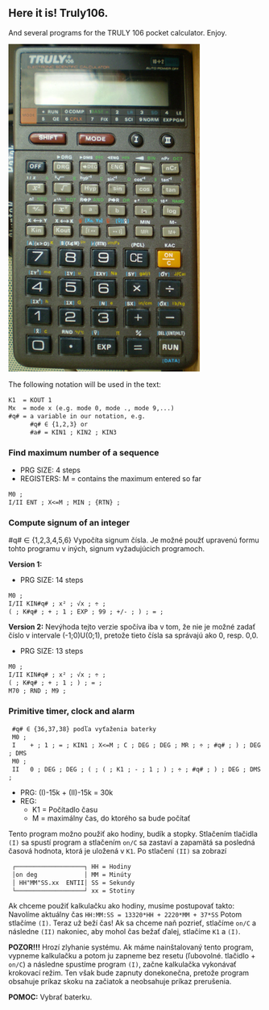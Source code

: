 ## Here it is! Truly106.
And several programs for the TRULY 106 pocket calculator. Enjoy.

![Truly106](Truly106.png)

The following notation will be used in the text:
```
K1  = KOUT 1
Mx  = mode x (e.g. mode 0, mode ., mode 9,...)
#q# = a variable in our notation, e.g.
      #q# ∈ {1,2,3} or
      #a# = KIN1 ; KIN2 ; KIN3
```

### Find maximum number of a sequence

- PRG SIZE: 4 steps
- REGISTERS: M = contains the maximum entered so far

```
M0 ;
I/II ENT ; X<=M ; MIN ; {RTN} ;
```

### Compute signum of an integer
#q# ∈ {1,2,3,4,5,6} Vypočíta signum čísla. Je možné použť upravenú formu tohto
programu v iných, signum vyžadujúcich programoch.

**Version 1:**
- PRG SIZE: 14 steps
```
M0 ;
I/II KIN#q# ; x² ; √x ; ÷ ;
( ; K#q# ; + ; 1 ; EXP ; 99 ; +/- ; ) ; = ;
```

**Version 2:**
Nevýhoda tejto verzie spočíva iba v tom, že nie je možné zadať číslo v
intervale (-1;0)U(0;1), pretože tieto čísla sa správajú ako 0, resp. 0,0.

- PRG SIZE: 13 steps
```
M0 ;
I/II KIN#q# ; x² ; √x ; ÷ ;
( ; K#q# ; + ; 1 ; ) ; = ;
M70 ; RND ; M9 ;
```

### Primitive timer, clock and alarm
```
 #q# ∈ {36,37,38} podľa vyťaženia baterky
 M0 ;
 I    + ; 1 ; = ; KIN1 ; X<=M ; C ; DEG ; DEG ; MR ; ÷ ; #q# ; ) ; DEG ; DMS
 M0 ;
 II   0 ; DEG ; DEG ; ( ; ( ; K1 ; - ; 1 ; ) ; ÷ ; #q# ; ) ; DEG ; DMS ;
```

- PRG: (I)-15k + (II)-15k = 30k
- REG:
  - K1 = Počítadlo času
  - M = maximálny čas, do ktorého sa bude počítať

Tento program možno použiť ako hodiny, budík a stopky.
Stlačením tlačidla `(I)` sa spustí program a stlačením `on/C` sa zastaví
a zapamätá sa posledná časová hodnota, ktorá je uložená v `K1`.
Po stlačení `(II)` sa zobrazí
```
 ┌───────────────────┐ HH = Hodiny
 │on deg             │ MM = Minúty
 │ HH"MM"SS.xx  ENTII│ SS = Sekundy
 └───────────────────┘ xx = Stotiny
```
Ak chceme použiť kalkulačku ako hodiny, musíme postupovať takto:
Navolíme aktuálny čas `HH:MM:SS = 13320*HH + 2220*MM + 37*SS` Potom stlačíme `(I)`.
Teraz už beží čas! Ak sa chceme naň pozrieť, stlačíme `on/C` a následne `(II)`
nakoniec, aby mohol čas bežať ďalej, stlačíme `K1` a `(I)`.

**POZOR!!!** Hrozí zlyhanie systému. Ak máme nainštalovaný tento program,
vypneme kalkulačku a potom ju zapneme bez resetu (ľubovolné. tlačidlo + `on/C`)
a následne spustíme program `(I)`, začne kalkulačka vykonávať krokovací režim.
Ten však bude zapnuty donekonečna, pretože program obsahuje príkaz skoku na
začiatok a neobsahuje príkaz prerušenia.

**POMOC:** Vybrať baterku.
